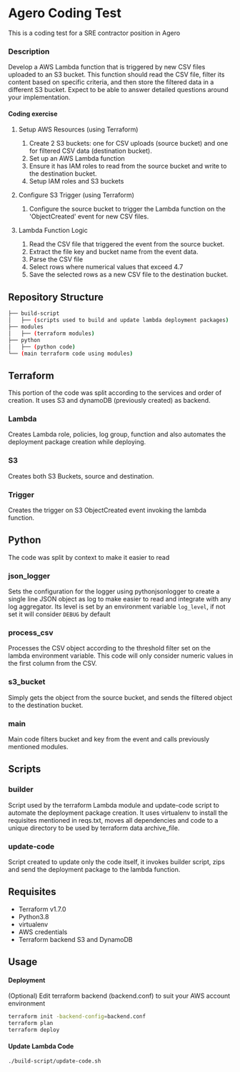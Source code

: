 # Agero Coding Test
This is a coding test for a SRE contractor position in Agero

### Description

Develop a AWS Lambda function that is triggered by new CSV files uploaded to an S3 bucket. This function should read the CSV file, filter its content based on specific criteria, and then store the filtered data in a different S3 bucket. Expect to be able to answer detailed questions around your implementation.

#### Coding exercise

1.  Setup AWS Resources (using Terraform)
    
    1.  Create 2 S3 buckets: one for CSV uploads (source bucket) and one for filtered CSV data (destination bucket).
    2. Set up an AWS Lambda function 
    3. Ensure it has IAM roles to read from the source bucket and write to the destination bucket.
    4. Setup IAM roles and S3 buckets
        
2.  Configure S3 Trigger (using Terraform)
	1. Configure the source bucket to trigger the Lambda function on the 'ObjectCreated' event for new CSV files.

3. Lambda Function Logic
	1.  Read the CSV file that triggered the event from the source bucket.
	2. Extract the file key and bucket name from the event data.
	3. Parse the CSV file
	4. Select rows where numerical values that exceed 4.7
	5. Save the selected rows as a new CSV file to the destination bucket.

## Repository Structure

```bash
├── build-script
│   ├── (scripts used to build and update lambda deployment packages)
├── modules
│   ├── (terraform modules)
├── python
│   ├── (python code)
└── (main terraform code using modules)
```

## Terraform

This portion of the code was split according to the services and order of creation. It uses S3 and dynamoDB (previously created) as backend.

### Lambda

Creates Lambda role, policies, log group, function and also automates the deployment package creation while deploying.

### S3

Creates both S3 Buckets, source and destination.

### Trigger

Creates the trigger on S3 ObjectCreated event invoking the lambda function.

## Python

The code was split by context to make it easier to read

### json_logger

Sets the configuration for the logger using pythonjsonlogger to create a single line JSON object as log to make easier to read and integrate with any log aggregator. Its level is set by an environment variable `log_level`, if not set it will consider `DEBUG` by default

### process_csv

Processes the CSV object according to the threshold filter set on the lambda environment variable. This code will only consider numeric values in the first column from the CSV.

### s3_bucket

Simply gets the object from the source bucket, and sends the filtered object to the destination bucket.

### main

Main code filters bucket and key from the event and calls previously mentioned modules.

## Scripts

### builder

Script used by the terraform Lambda module and update-code script to automate the deployment package creation. It uses virtualenv to install the requisites mentioned in reqs.txt, moves all dependencies and code to a unique directory to be used by terraform data archive_file.

### update-code

Script created to update only the code itself, it invokes builder script, zips and send the deployment package to the lambda function.


## Requisites

- Terraform v1.7.0
- Python3.8
- virtualenv
- AWS credentials
- Terraform backend S3 and DynamoDB

## Usage

#### Deployment

(Optional) Edit terraform backend (backend.conf) to suit your AWS account environment
```bash
terraform init -backend-config=backend.conf
terraform plan
terraform deploy
```

#### Update Lambda Code

```bash
./build-script/update-code.sh
```